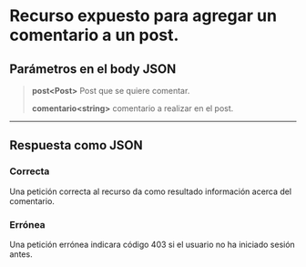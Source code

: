 # Recurso expuesto para agregar un comentario a un post.
## Parámetros en el body JSON

> **post\<Post>** Post que se quiere comentar.
>
> **comentario\<string>** comentario a realizar en el post.
---------
## Respuesta como JSON
### Correcta
Una petición correcta al recurso da como resultado información acerca del comentario.
### Errónea
Una petición errónea indicara código 403 si el usuario no ha iniciado sesión antes.